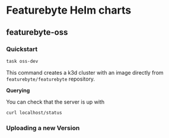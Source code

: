 # Featurebyte Helm charts

## featurebyte-oss

### Quickstart

```bash
task oss-dev
```

This command creates a k3d cluster with an image directly from `featurebyte/featurebyte` repository.

**Querying**

You can check that the server is up with

```bash
curl localhost/status
```

### Uploading a new Version
